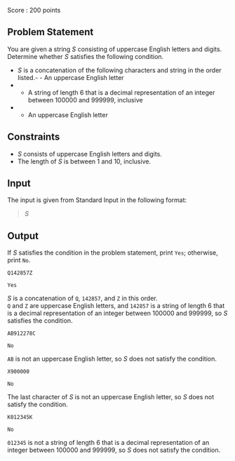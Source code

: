 Score : $200$ points

## Problem Statement

You are given a string $S$ consisting of uppercase English letters and digits. Determine whether $S$ satisfies the following condition.

- $S$ is a concatenation of the following characters and string in the order listed.-   - An uppercase English letter
-   - A string of length $6$ that is a decimal representation of an integer between $100000$ and $999999$, inclusive
-   - An uppercase English letter

## Constraints

- $S$ consists of uppercase English letters and digits.
- The length of $S$ is between $1$ and $10$, inclusive.

## Input

The input is given from Standard Input in the following format:

> $S$

## Output

If $S$ satisfies the condition in the problem statement, print `Yes`; otherwise, print `No`.

```input1
Q142857Z
```

```output1
Yes
```

$S$ is a concatenation of `Q`, `142857`, and `Z` in this order.<br>
`Q` and `Z` are uppercase English letters, and `142857` is a string of length $6$ that is a decimal representation of an integer between $100000$ and $999999$, so $S$ satisfies the condition.

```input2
AB912278C
```

```output2
No
```

`AB` is not an uppercase English letter, so $S$ does not satisfy the condition.

```input3
X900000
```

```output3
No
```

The last character of $S$ is not an uppercase English letter, so $S$ does not satisfy the condition.

```input4
K012345K
```

```output4
No
```

`012345` is not a string of length $6$ that is a decimal representation of an integer between $100000$ and $999999$, so $S$ does not satisfy the condition.